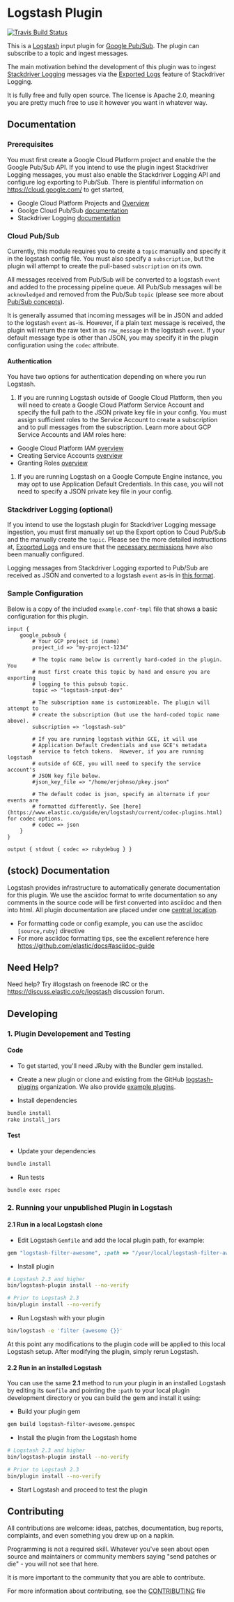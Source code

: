 # Logstash Plugin

[![Travis Build Status](https://travis-ci.org/logstash-plugins/logstash-input-google_pubsub.svg)](https://travis-ci.org/logstash-plugins/logstash-input-google_pubsub)

This is a [Logstash](https://github.com/elastic/logstash) input plugin for
[Google Pub/Sub](https://cloud.google.com/pubsub/). The plugin can subscribe
to a topic and ingest messages.

The main motivation behind the development of this plugin was to ingest
[Stackdriver Logging](https://cloud.google.com/logging/) messages via the
[Exported Logs](https://cloud.google.com/logging/docs/export/using_exported_logs)
feature of Stackdriver Logging.

It is fully free and fully open source. The license is Apache 2.0, meaning you
are pretty much free to use it however you want in whatever way.

## Documentation

### Prerequisites

You must first create a Google Cloud Platform project and enable the the
Google Pub/Sub API. If you intend to use the plugin ingest Stackdriver Logging
messages, you must also enable the Stackdriver Logging API and configure log
exporting to Pub/Sub. There is plentiful information on
https://cloud.google.com/ to get started,

- Google Cloud Platform Projects and [Overview](https://cloud.google.com/docs/overview/)
- Goolge Cloud Pub/Sub [documentation](https://cloud.google.com/pubsub/)
- Stackdriver Logging [documentation](https://cloud.google.com/logging/)

### Cloud Pub/Sub

Currently, this module requires you to create a `topic` manually and specify
it in the logstash config file. You must also specify a `subscription`, but
the plugin will attempt to create the pull-based `subscription` on its own.

All messages received from Pub/Sub will be converted to a logstash `event`
and added to the processing pipeline queue. All Pub/Sub messages will be
`acknowledged` and removed from the Pub/Sub `topic` (please see more about
[Pub/Sub concepts](https://cloud.google.com/pubsub/overview#concepts)).

It is generally assumed that incoming messages will be in JSON and added to
the logstash `event` as-is. However, if a plain text message is received, the
plugin will return the raw text in as `raw_message` in the logstash `event`. If
your default message type is other than JSON, you may specify it in the plugin
configuration using the `codec` attribute.

#### Authentication

You have two options for authentication depending on where you run Logstash.

1. If you are running Logstash outside of Google Cloud Platform, then you will
need to create a Google Cloud Platform Service Account and specify the full
path to the JSON private key file in your config. You must assign sufficient
roles to the Service Account to create a subscription and to pull messages
from the subscription. Learn more about GCP Service Accounts and IAM roles
here:

  - Google Cloud Platform IAM [overview](https://cloud.google.com/iam/)
  - Creating Service Accounts [overview](https://cloud.google.com/iam/docs/creating-managing-service-accounts)
  - Granting Roles [overview](https://cloud.google.com/iam/docs/granting-roles-to-service-accounts)

1. If you are running Logstash on a Google Compute Engine instance, you may opt
to use Application Default Credentials. In this case, you will not need to
specify a JSON private key file in your config.

### Stackdriver Logging (optional)

If you intend to use the logstash plugin for Stackdriver Logging message
ingestion, you must first manually set up the Export option to Coud Pub/Sub and
the manually create the `topic`. Please see the more detailed instructions at,
[Exported Logs](https://cloud.google.com/logging/docs/export/using_exported_logs)
and ensure that the [necessary permissions](https://cloud.google.com/logging/docs/export/configure_export#manual-access-pubsub)
have also been manually configured.

Logging messages from Stackdriver Logging exported to Pub/Sub are received as
JSON and converted to a logstash `event` as-is in
[this format](https://cloud.google.com/logging/docs/export/using_exported_logs#log_entries_in_google_pubsub_topics).

### Sample Configuration

Below is a copy of the included `example.conf-tmpl` file that shows a basic
configuration for this plugin.

```
input {
    google_pubsub {
        # Your GCP project id (name)
        project_id => "my-project-1234"

        # The topic name below is currently hard-coded in the plugin. You
        # must first create this topic by hand and ensure you are exporting
        # logging to this pubsub topic.
        topic => "logstash-input-dev"

        # The subscription name is customizeable. The plugin will attempt to
        # create the subscription (but use the hard-coded topic name above).
        subscription => "logstash-sub"

        # If you are running logstash within GCE, it will use
        # Application Default Credentials and use GCE's metadata
        # service to fetch tokens.  However, if you are running logstash
        # outside of GCE, you will need to specify the service account's
        # JSON key file below.
        #json_key_file => "/home/erjohnso/pkey.json"

        # The default codec is json, specify an alternate if your events are
        # formatted differently. See [here](https://www.elastic.co/guide/en/logstash/current/codec-plugins.html) for codec options.
        # codec => json
    }
}

output { stdout { codec => rubydebug } }
```

## (stock) Documentation

Logstash provides infrastructure to automatically generate documentation for this plugin. We use the asciidoc format to write documentation so any comments in the source code will be first converted into asciidoc and then into html. All plugin documentation are placed under one [central location](http://www.elastic.co/guide/en/logstash/current/).

- For formatting code or config example, you can use the asciidoc `[source,ruby]` directive
- For more asciidoc formatting tips, see the excellent reference here https://github.com/elastic/docs#asciidoc-guide

## Need Help?

Need help? Try #logstash on freenode IRC or the https://discuss.elastic.co/c/logstash discussion forum.

## Developing

### 1. Plugin Developement and Testing

#### Code
- To get started, you'll need JRuby with the Bundler gem installed.

- Create a new plugin or clone and existing from the GitHub [logstash-plugins](https://github.com/logstash-plugins) organization. We also provide [example plugins](https://github.com/logstash-plugins?query=example).

- Install dependencies
```sh
bundle install
rake install_jars
```

#### Test

- Update your dependencies

```sh
bundle install
```

- Run tests

```sh
bundle exec rspec
```

### 2. Running your unpublished Plugin in Logstash

#### 2.1 Run in a local Logstash clone

- Edit Logstash `Gemfile` and add the local plugin path, for example:
```ruby
gem "logstash-filter-awesome", :path => "/your/local/logstash-filter-awesome"
```
- Install plugin
```sh
# Logstash 2.3 and higher
bin/logstash-plugin install --no-verify

# Prior to Logstash 2.3
bin/plugin install --no-verify

```
- Run Logstash with your plugin
```sh
bin/logstash -e 'filter {awesome {}}'
```
At this point any modifications to the plugin code will be applied to this local Logstash setup. After modifying the plugin, simply rerun Logstash.

#### 2.2 Run in an installed Logstash

You can use the same **2.1** method to run your plugin in an installed Logstash by editing its `Gemfile` and pointing the `:path` to your local plugin development directory or you can build the gem and install it using:

- Build your plugin gem
```sh
gem build logstash-filter-awesome.gemspec
```
- Install the plugin from the Logstash home
```sh
# Logstash 2.3 and higher
bin/logstash-plugin install --no-verify

# Prior to Logstash 2.3
bin/plugin install --no-verify

```
- Start Logstash and proceed to test the plugin

## Contributing

All contributions are welcome: ideas, patches, documentation, bug reports, complaints, and even something you drew up on a napkin.

Programming is not a required skill. Whatever you've seen about open source and maintainers or community members  saying "send patches or die" - you will not see that here.

It is more important to the community that you are able to contribute.

For more information about contributing, see the [CONTRIBUTING](https://github.com/elastic/logstash/blob/master/CONTRIBUTING.md) file
